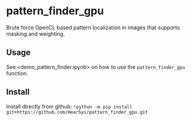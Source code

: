 # pattern_finder_gpu

Brute force OpenCL based pattern localization in images that supports masking and weighting.

## Usage

See <demo_pattern_finder.ipynb> on how to use the `pattern_finder_gpu` function.

## Install

Install directly from github:
`!python -m pip install git+https://github.com/HearSys/pattern_finder_gpu.git`
